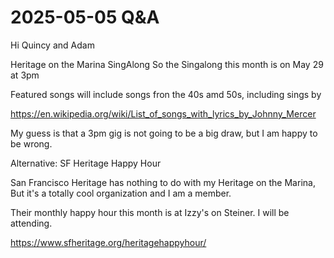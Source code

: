 # 2025-05-05 Q&A

Hi Quincy and Adam

Heritage on the Marina SingAlong
So the Singalong this month is on May 29 at 3pm

Featured songs will include songs fron the 40s amd 50s, including sings by 

https://en.wikipedia.org/wiki/List_of_songs_with_lyrics_by_Johnny_Mercer

My guess is that a 3pm gig is not going to be a big draw, but I am happy to be wrong.

Alternative: SF Heritage Happy Hour

San Francisco Heritage has nothing to do with my Heritage on the Marina, But it's a totally cool organization and I am a member.  

Their monthly happy hour this month is at Izzy's on Steiner. I will be attending. 

https://www.sfheritage.org/heritagehappyhour/

